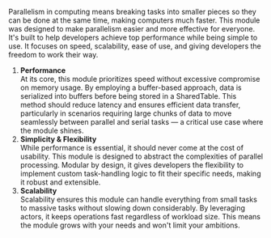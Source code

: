 Parallelism in computing means breaking tasks into smaller pieces so they can be done at the same time, making computers much faster. This module was designed to make parallelism easier and more effective for everyone. It's built to help developers achieve top performance while being simple to use. It focuses on speed, scalability, ease of use, and giving developers the freedom to work their way.

1. __Performance__<br>
    At its core, this module prioritizes speed without excessive compromise on memory usage. By employing a buffer-based approach, data is serialized into buffers before being stored in a SharedTable. This method should reduce latency and ensures efficient data transfer, particularly in scenarios requiring large chunks of data to move seamlessly between parallel and serial tasks — a critical use case where the module shines.
2. __Simplicity & Flexibility__<br>
    While performance is essential, it should never come at the cost of usability. This module is designed to abstract the complexities of parallel processing. Modular by design, it gives developers the flexibility to implement custom task-handling logic to fit their specific needs, making it robust and extensible.
3. __Scalability__<br>
    Scalability ensures this module can handle everything from small tasks to massive tasks without slowing down considerably. By leveraging actors, it keeps operations fast regardless of workload size. This means the module grows with your needs and won't limit your ambitions.
 
